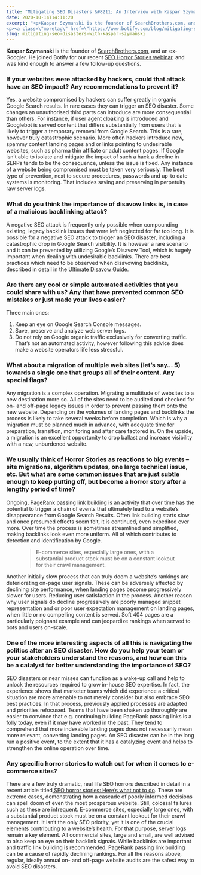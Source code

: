 ```yaml
---
title: "Mitigating SEO Disasters &#8211; An Interview with Kaspar Szymanski"
date: 2020-10-14T14:11:20
excerpt: "<p>Kaspar Szymanski is the founder of SearchBrothers.com, and an ex-Googler. He joined Botify for our recent SEO Horror Stories webinar, and was kind enough to answer a few follow-up questions. If your websites were attacked by hackers, could that attack have an SEO impact? Any recommendations to prevent it? Yes, a website compromised by hackers&hellip; </p>
<p><a class=\"moretag\" href=\"https://www.botify.com/blog/mitigating-seo-disasters-with-kaspar-szymanski\">Read the full article</a></p>"
slug: mitigating-seo-disasters-with-kaspar-szymanski
---
```



<p><strong>Kaspar Szymanski</strong> is the founder of <a href="https://www.searchbrothers.com">SearchBrothers.com</a>, and an ex-Googler. He joined Botify for our recent <a href="https://www.botify.com/resource/seo-horror-stories-roundtable">SEO Horror Stories webinar</a>, and was kind enough to answer a few follow-up questions.</p>



<h3 class="wp-block-heading" id="h-if-your-websites-were-attacked-by-hackers-could-that-attack-have-an-seo-impact-any-recommendations-to-prevent-it"><strong>If your websites were attacked by hackers, could that attack have an SEO impact? Any recommendations to prevent it?</strong></h3>



<p>Yes, a website compromised by hackers can suffer greatly in organic Google Search results. In rare cases they can trigger an SEO disaster. Some changes an unauthorised third parts can introduce are more consequential than others. For instance, if user agent cloaking is introduced and Googlebot is served content that differs substantially from users that is likely to trigger a temporary removal from Google Search. This is a rare, however truly catastrophic scenario. More often hackers introduce new, spammy content landing pages and or links pointing to undesirable websites, such as pharma thin affiliate or adult content pages. If Google isn’t able to isolate and mitigate the impact of such a hack a decline in SERPs tends to be the consequence, unless the issue is fixed. Any instance of a website being compromised must be taken very seriously. The best type of prevention, next to secure procedures, passwords and up-to date systems is monitoring. That includes saving and preserving in perpetuity raw server logs.&nbsp;&nbsp;</p>



<h3 class="wp-block-heading" id="h-what-do-you-think-the-importance-of-disavow-links-is-in-case-of-a-malicious-backlinking-attack"><strong>What do you think the importance of disavow links is, in case of a malicious backlinking attack?</strong></h3>



<p>A negative SEO attack is frequently only possible when compounding existing, legacy backlink issues that were left neglected for far too long. It is possible for a negative SEO attack to trigger an SEO disaster, including a catastrophic drop in Google Search visibility. It is however a rare scenario and it can be prevented by utilizing Google’s Disavow Tool, which is hugely important when dealing with undesirable backlinks. There are best practices which need to be observed when disavowing backlinks, described in detail in the <a href="https://searchengineland.com/the-ultimate-google-disavow-guide-334939">Ultimate Disavow Guide</a>.</p>



<h3 class="wp-block-heading" id="h-are-there-any-cool-or-simple-automated-activities-that-you-could-share-with-us-any-that-have-prevented-common-seo-mistakes-or-just-made-your-lives-easier"><strong>Are there any cool or simple automated activities that you could share with us? Any that have prevented common SEO mistakes or just made your lives easier?</strong></h3>



<p>Three main ones:</p>



<ol><li>Keep an eye on Google Search Console messages.</li><li>Save, preserve and analyze web server logs.</li><li>Do not rely on Google organic traffic exclusively for converting traffic. That&#8217;s not an automated activity, however following this advice does make a website operators life less stressful.</li></ol>



<h3 class="wp-block-heading" id="h-what-about-a-migration-of-multiple-web-sites-let-s-say-5-towards-a-single-one-that-groups-all-of-their-content-any-special-flags"><strong>What about a migration of multiple web sites (let&#8217;s say&#8230; 5) towards a single one </strong>that <strong>groups all of their content. Any special flags?</strong></h3>



<p>Any migration is a complex operation. Migrating a multitude of websites to a new destination more so. All of the sites need to be audited and checked for on- and off-page legacy issues in order to prevent passing them onto the new website. Depending on the volumes of landing pages and backlinks the process is likely to take several weeks before completion. Which is why a migration must be planned much in advance, with adequate time for preparation, transition, monitoring and after care factored in. On the upside, a migration is an excellent opportunity to drop ballast and increase visibility with a new, unburdened website.&nbsp;&nbsp;</p>



<h3 class="wp-block-heading" id="h-we-usually-think-of-horror-stories-as-reactions-to-big-events-site-migrations-algorithm-updates-one-large-technical-issue-etc-but-what-are-some-common-issues-that-are-just-subtle-enough-to-keep-putting-off-but-become-a-horror-story-after-a-lengthy-period-of-time"><strong>We usually think of Horror Stories as reactions to big events &#8211; site migrations, algorithm updates, one large technical issue, etc. But what are some common issues that are just subtle enough to keep putting off, but become a horror story after a lengthy period of time?</strong></h3>



<p>Ongoing, <a href="https://www.botify.com/learn/basics/pagerank" data-internallinksmanager029f6b8e52c="8" title="page rank" target="_blank" rel="noopener">PageRank</a> passing link building is an activity that over time has the potential to trigger a chain of events that ultimately lead to a website&#8217;s disappearance from Google Search Results. Often link building starts slow and once presumed effects seem felt, it is continued, even expedited ever more. Over time the process is sometimes streamlined and simplified, making backlinks look even more uniform. All of which contributes to detection and identification by Google.&nbsp;</p>



<figure class="wp-block-pullquote"><blockquote><p>E-commerce sites, especially large ones, with a substantial product stock must be on a constant lookout for their crawl management.</p></blockquote></figure>



<p>Another initially slow process that can truly doom a website&#8217;s rankings are deteriorating on-page user signals. These can be adversely affected by declining site performance, when landing pages become progressively slower for users. Reducing user satisfaction in the process. Another reason why user signals do decline progressively are poorly managed snippet representation and or poor user expectation management on landing pages, when little or no compelling content is served. Soft 404 pages are a particularly poignant example and can jeopardize rankings when served to bots and users on-scale.</p>



<h3 class="wp-block-heading" id="h-one-of-the-more-interesting-aspects-of-all-this-is-navigating-the-politics-after-an-seo-disaster-how-do-you-help-your-team-or-your-stakeholders-understand-the-reasons-and-how-can-this-be-a-catalyst-for-better-understanding-the-importance-of-seo"><strong>One of the more interesting aspects of all this is navigating the politics after an SEO disaster. How do you help your team or your stakeholders understand the reasons, and how can this be a catalyst for better understanding the importance of SEO?</strong></h3>



<p>SEO disasters or near misses can function as a wake-up call and help to unlock the resources required to grow in-house SEO expertise. In fact, the experience shows that marketer teams which did experience a critical situation are more amenable to not merely consider but also embrace SEO best practices. In that process, previously applied processes are adapted and priorities refocused. Teams that have been shaken up thoroughly are easier to convince that e.g. continuing building PageRank passing links is a folly today, even if it may have worked in the past. They tend to comprehend that more indexable landing pages does not necessarily mean more relevant, converting landing pages. An SEO disaster can be in the long run a positive event, to the extent that it has a catalyzing event and helps to strengthen the online operation over time.</p>



<h3 class="wp-block-heading" id="h-any-specific-horror-stories-to-watch-out-for-when-it-comes-to-e-commerce-sites"><strong>Any specific horror stories to watch out for when it comes to e-commerce sites?</strong></h3>



<p>There are a few truly dramatic, real life SEO horrors described in detail in a recent article titled<a href="https://searchengineland.com/seo-horror-stories-heres-what-not-to-do-339698"> SEO horror stories: Here’s what not to do</a>. These are extreme cases, demonstrating how a cascade of poorly informed decisions can spell doom of even the most prosperous website. Still, colossal failures such as these are infrequent. E-commerce sites, especially large ones, with a substantial product stock must be on a constant lookout for their crawl management. It isn’t the only SEO priority, yet it is one of the crucial elements contributing to a website&#8217;s health. For that purpose, server logs remain a key element. All commercial sites, large and small, are well advised to also keep an eye on their backlink signals. While backlinks are important and traffic link building is recommended, PageRank passing link building can be a cause of rapidly declining rankings. For all the reasons above, regular, ideally annual on- and off-page website audits are the safest way to avoid SEO disasters.&nbsp;</p>



<p></p>
